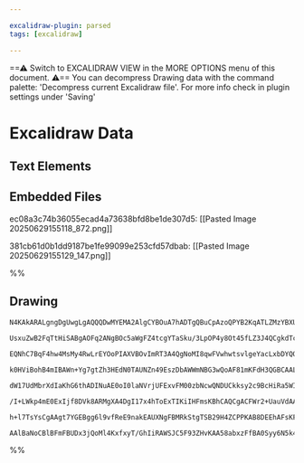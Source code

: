 ```yaml
---

excalidraw-plugin: parsed
tags: [excalidraw]

---
```

==⚠  Switch to EXCALIDRAW VIEW in the MORE OPTIONS menu of this document. ⚠== You can decompress Drawing data with the command palette: 'Decompress current Excalidraw file'. For more info check in plugin settings under 'Saving'


# Excalidraw Data

## Text Elements
## Embedded Files
ec08a3c74b36055ecad4a73638bfd8be1de307d5: [[Pasted Image 20250629155118_872.png]]

381cb61d0b1dd9187be1fe99099e253cfd57dbab: [[Pasted Image 20250629155129_147.png]]

%%
## Drawing
```compressed-json
N4KAkARALgngDgUwgLgAQQQDwMYEMA2AlgCYBOuA7hADTgQBuCpAzoQPYB2KqATLZMzYBXUtiRoIACyhQ4zZAHoFAc0JRJQgEYA6bGwC2CgF7N6hbEcK4OCtptbErHALRY8RMpWdx8Q1TdIEfARcZgRmBShcZQUebQBGOIAWGjoghH0EDihmbgBtcDBQMBKIEm4IUgARIzYANT1iADEAZgAlAHkASQAJAGUAfQBZAGEAFQBHOFSSyFhECsJ9aKR+

UsxuZwB2FqTtHiSABgAOFq2ANgBOc5aWgFZ4tcgYTaSku/3LpOP4y8Ot45fLZ3J4QCgkdTcO5bZI/c7AlqXHjww58QqQSQIQjKaTceFbbSHO7IlrxaGApLA0HWZTBbiHUHMKCkNgAawQIzY+DYpAqzOszDguEC2RmpU0uGwrOULKEHGInO5vIk/I4guFWSgYsgADNCPh8H1YHSJIIPNqIEyWeyAOoQyTcNGzS3MtkII0wE3oM3lUGynEccK5NCPd

EQNhC7BqF4hw4MsMy4RwLrEYOoPIAXVBOvImRT3A4QgNoMI8qwFVwhwtsvlgeYacLxbDYQQxG4Fxh0J411BjBY7C4aGOILDfdYnAAcpwxNxLkjAVt/k7SoRmFV0lBW9wdQQwqDNMJ5QBRYKZbINov4UFCODEXCbtsh4GJQ7xJJI+K/UFEDisguX782ClLc0B3fA92bKIoCENMIEQeVS2UC09WCfMJAQbATlwFpsC2JJNBac4iTuDDcGIJJcB2G5j

k0HViBohB4mIBAWn+Yg7gtZh3HEdN0TAUNZn49EszDbAWWmNBG3wQoAF81mKFdH3QGBCAALTGMY+h4TR1EuZgAEUj0OSQACtCAADUYC15h4splmUVYww2NBnDfeJtEXO5ESSX4Ti2N9QRjVBnB4W59iSHh4mOKkw3BYhITQc4fm0Hz/mOU4fjwnhjlBTFsVxNBKXOakOFpHj42dK03UVHk+XINUhRFLV90laUawVLlapVer1Sa5D9UNY1bJ9NtGV

dW17UdMbrXdIaKhG6thADINuAE0oI0laNVrjUFExvFM00zbNcwQNDUCkksy2c9BcHiRa5WIOsLybSqEBA1BEniQ4kuOQ5vl7Jhx0HVAkoB/tJ2nHiAXic5iVfYqw1XddggfbddwQfdD2IE8Mk1Z6rzDG871Rp8Hh4V9vgBC5v1LP9JIAsNuWApSwIgyqoJgip4McUr+tQpSIBaH5sE0c4mMOTQmOIS4oq2TRGJ1BA50OOcEB4LzsDo6FiAlTROO4

/I+LWkp4mE0ExIjf8DVk8ARMgXA4DgI17x4hToExTIKiIHFmsKBhCAQCgACFWr2+UauVdAAGIdVjuOxQgbARCarpN30I0Zojioo/iRi84TpPSBTtOQ6lMOOqVOqBUazUC+TzVU4yJoBo9L1LS5X0/cL4uMgzt07Xih00GXRP6+yRv0/G2bPWGjvRq7seoAntolskJ7VrWUei4btOOkjLbYwqyBu53pvOCgJpcH0fUgpHUoT/HtOmnPvpCCMHjyc3

h+l7TsYsCgAAgt7YGEBgg6l9vfReE9nakEAUXNgFBMRkStgTSB29H4ZCPPKAB8DEEhAFsKFkVAv5QLTjgohYx4C2XagnLiLIDTmXbNFTedCuT4AAJrcCKh5ckiQ76QFqAYbgClID0AIEIHipsShyQXugn+GQV4PXXhIGhm8ZQkFfu/FBajSAaM3BJVA/CIDqOIEMNgzEsG4E0MEFm6MdEkCzmgEREAg5cgFqQZQEoAAUkUtjUF4PEPxASgmHG0Hc

AAlBaNoCBlBFmFBUDx3jQoMl4KxfxyT/GhIiRAWSJC5F93ZHvKAA58abxzFfBA0Syy6N5k4sMWQrE2O4MyCR5siAGJaRjMMHAKnNNIK0sMwgoA/h4p03Jfs7AmQwjkPoPS4BmIsT06x71WZdNKJKYpjAxhsC5MIsMNl5rpGwMUzgFok5MgMJQhY9MXqlCZuyWx4E1mlBzAYPoRyTnA1Wd+UIgDjmEC2Ts/AKCbZgBkbqfU4RhEyRADJIAA==
```
%%